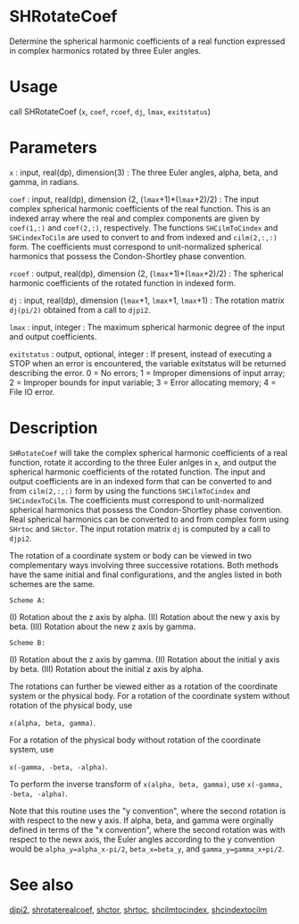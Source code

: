 # SHRotateCoef

Determine the spherical harmonic coefficients of a real function expressed in complex harmonics rotated by three Euler angles.

# Usage

call SHRotateCoef (`x`, `coef`, `rcoef`, `dj`, `lmax`, `exitstatus`)

# Parameters

`x` : input, real(dp), dimension(3)
:   The three Euler angles, alpha, beta, and gamma, in radians.

`coef` : input, real(dp), dimension (2, (`lmax`+1)\*(`lmax`+2)/2)
:   The input complex spherical harmonic coefficients of the real function. This is an indexed array where the real and complex components are given by `coef(1,:)` and `coef(2,:)`, respectively. The functions `SHCilmToCindex` and `SHCindexToCilm` are used to convert to and from indexed and `cilm(2,:,:)` form. The coefficients must correspond to unit-normalized spherical harmonics that possess the Condon-Shortley phase convention.

`rcoef` : output, real(dp), dimension (2, (`lmax`+1)\*(`lmax`+2)/2)
:   The spherical harmonic coefficients of the rotated function in indexed form.

`dj` : input, real(dp), dimension (`lmax`+1, `lmax`+1, `lmax`+1)
:   The rotation matrix `dj(pi/2)` obtained from a call to `djpi2`.

`lmax` : input, integer
:   The maximum spherical harmonic degree of the input and output coefficients.

`exitstatus` : output, optional, integer
:   If present, instead of executing a STOP when an error is encountered, the variable exitstatus will be returned describing the error. 0 = No errors; 1 = Improper dimensions of input array; 2 = Improper bounds for input variable; 3 = Error allocating memory; 4 = File IO error.

# Description

`SHRotateCoef` will take the complex spherical harmonic coefficients of a real function, rotate it according to the three Euler anlges in `x`, and output the spherical harmonic coefficients of the rotated function. The input and output coefficients are in an indexed form that can be converted to and from `cilm(2,:,:)` form by using the functions `SHCilmToCindex` and `SHCindexToCilm`. The coefficients must correspond to unit-normalized spherical harmonics that possess the Condon-Shortley phase convention. Real spherical harmonics can be converted to and from complex form using `SHrtoc` and `SHctor`. The input rotation matrix `dj` is computed by a call to `djpi2`.

The rotation of a coordinate system or body can be viewed in two complementary ways involving three successive rotations. Both methods have the same initial and final configurations, and the angles listed in both schemes are the same.

`Scheme A:`

(I) Rotation about the z axis by alpha.
(II) Rotation about the new y axis by beta.
(III) Rotation about the new z axis by gamma.

`Scheme B:`

(I) Rotation about the z axis by gamma.
(II) Rotation about the initial y axis by beta.
(III) Rotation about the initial z axis by alpha.

The rotations can further be viewed either as a rotation of the coordinate system or the physical body. For a rotation of the coordinate system without rotation of the physical body, use 

`x(alpha, beta, gamma)`.

For a rotation of the physical body without rotation of the coordinate system, use 

`x(-gamma, -beta, -alpha)`.

To perform the inverse transform of `x(alpha, beta, gamma)`, use `x(-gamma, -beta, -alpha)`.

Note that this routine uses the "y convention", where the second rotation is with respect to the new y axis. If alpha, beta, and gamma were orginally defined in terms of the "x convention", where the second rotation was with respect to the newx axis, the Euler angles according to the y convention would be `alpha_y=alpha_x-pi/2`, `beta_x=beta_y`, and `gamma_y=gamma_x+pi/2`.


# See also

[djpi2](djpi2.html), [shrotaterealcoef](shrotaterealcoef.html), [shctor](shctor.html), [shrtoc](shrtoc.html), [shcilmtocindex](shcilmtocindex.html), [shcindextocilm](shcindextocilm.html)
